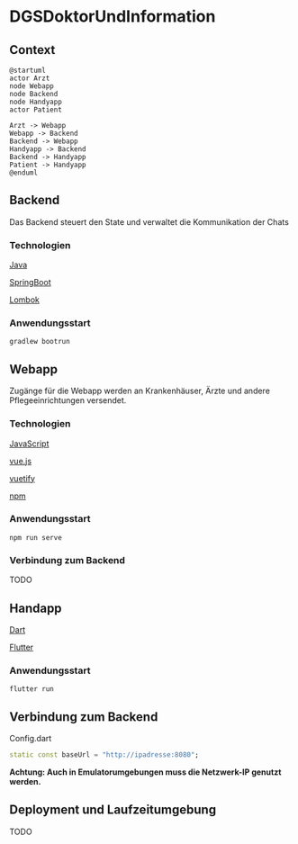 # DGSDoktorUndInformation

## Context

```plantuml
@startuml
actor Arzt
node Webapp
node Backend
node Handyapp
actor Patient

Arzt -> Webapp
Webapp -> Backend
Backend -> Webapp
Handyapp -> Backend
Backend -> Handyapp
Patient -> Handyapp
@enduml
```

## Backend
Das Backend steuert den State und verwaltet die Kommunikation der Chats

### Technologien
[Java]("https://www.java.com/")

[SpringBoot]("https://spring.io/projects/spring-boot")

[Lombok]("https://projectlombok.org/")

### Anwendungsstart
```
gradlew bootrun
```

## Webapp
Zugänge für die Webapp werden an Krankenhäuser, Ärzte und andere Pflegeeinrichtungen versendet.

### Technologien
[JavaScript](https://developer.mozilla.org/de/docs/Web/JavaScript)

[vue.js](https://vuejs.org/)

[vuetify](https://vuetifyjs.com/)

[npm](https://www.npmjs.com/)

### Anwendungsstart
```
npm run serve
```

### Verbindung zum Backend
TODO

## Handapp
[Dart]("https://de.wikipedia.org/wiki/Dart_(Programmiersprache)")

[Flutter]("https://flutter.dev")

### Anwendungsstart
```
flutter run
```

## Verbindung zum Backend
Config.dart
```dart
static const baseUrl = "http://ipadresse:8080";
```
**Achtung: Auch in Emulatorumgebungen muss die Netzwerk-IP genutzt werden.**

## Deployment und Laufzeitumgebung

TODO
